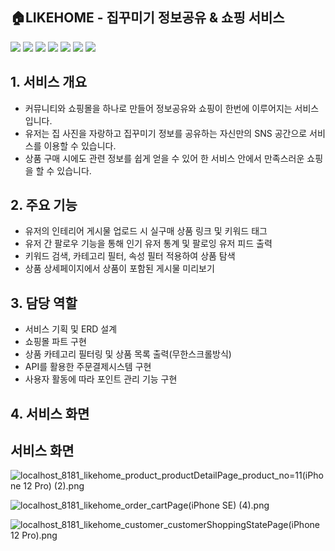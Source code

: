 

## 🏠LIKEHOME - 집꾸미기 정보공유 & 쇼핑 서비스




<img src="https://img.shields.io/badge/java-007396?style=flat&logo=java&logoColor=white"> <img src="https://img.shields.io/badge/html5-E34F26?style=flat&logo=html5&logoColor=white"> <img src="https://img.shields.io/badge/css-1572B6?style=flat&logo=css3&logoColor=white"> 
<img src="https://img.shields.io/badge/javascript-F7DF1E?style=flat&logo=javascript&logoColor=black"> 
<img src="https://img.shields.io/badge/oracle-F80000?style=flat&logo=oracle&logoColor=white"> 
<img src="https://img.shields.io/badge/spring-6DB33F?style=flat&logo=spring&logoColor=white"> 
<img src="https://img.shields.io/badge/bootstrap-7952B3?style=flat&logo=bootstrap&logoColor=white">
<br>

## 1. 서비스 개요

- 커뮤니티와 쇼핑몰을 하나로 만들어 정보공유와 쇼핑이 한번에 이루어지는 서비스입니다.<br>
- 유저는 집 사진을 자랑하고 집꾸미기 정보를 공유하는 자신만의 SNS 공간으로 서비스를 이용할 수 있습니다.<br>
- 상품 구매 시에도 관련 정보를 쉽게 얻을 수 있어 한 서비스 안에서 만족스러운 쇼핑을 할 수 있습니다.<br>

## 2. 주요 기능

- 유저의 인테리어 게시물 업로드 시 실구매 상품 링크 및 키워드 태그
- 유저 간 팔로우 기능을 통해 인기 유저 통계 및 팔로잉 유저 피드 출력
- 키워드 검색, 카테고리 필터, 속성 필터 적용하여 상품 탐색 
- 상품 상세페이지에서 상품이 포함된 게시물 미리보기

## 3. 담당 역할

- 서비스 기획 및 ERD 설계
- 쇼핑몰 파트 구현
- 상품 카테고리 필터링 및 상품 목록 출력(무한스크롤방식)
- API를 활용한 주문결제시스템 구현
- 사용자 활동에 따라 포인트 관리 기능 구현

## 4. 서비스 화면
## 서비스 화면

![localhost_8181_likehome_product_productDetailPage_product_no=11(iPhone 12 Pro) (2).png](LIKEHOME%20-%20%E1%84%8C%E1%85%B5%E1%86%B8%E1%84%81%E1%85%AE%E1%84%86%E1%85%B5%E1%84%80%E1%85%B5%20%E1%84%8C%E1%85%A5%E1%86%BC%E1%84%87%E1%85%A9%E1%84%80%E1%85%A9%E1%86%BC%E1%84%8B%E1%85%B2%20&%20%E1%84%89%E1%85%AD%E1%84%91%E1%85%B5%E1%86%BC%20%E1%84%89%E1%85%A5%E1%84%87%E1%85%B5%E1%84%89%E1%85%B3%208db3d41030ed48f4b5e86a0d9fa4ee7d/localhost_8181_likehome_product_productDetailPage_product_no11(iPhone_12_Pro)_(2).png)

![localhost_8181_likehome_order_cartPage(iPhone SE) (4).png](LIKEHOME%20-%20%E1%84%8C%E1%85%B5%E1%86%B8%E1%84%81%E1%85%AE%E1%84%86%E1%85%B5%E1%84%80%E1%85%B5%20%E1%84%8C%E1%85%A5%E1%86%BC%E1%84%87%E1%85%A9%E1%84%80%E1%85%A9%E1%86%BC%E1%84%8B%E1%85%B2%20&%20%E1%84%89%E1%85%AD%E1%84%91%E1%85%B5%E1%86%BC%20%E1%84%89%E1%85%A5%E1%84%87%E1%85%B5%E1%84%89%E1%85%B3%208db3d41030ed48f4b5e86a0d9fa4ee7d/localhost_8181_likehome_order_cartPage(iPhone_SE)_(4).png)

![localhost_8181_likehome_customer_customerShoppingStatePage(iPhone 12 Pro).png](LIKEHOME%20-%20%E1%84%8C%E1%85%B5%E1%86%B8%E1%84%81%E1%85%AE%E1%84%86%E1%85%B5%E1%84%80%E1%85%B5%20%E1%84%8C%E1%85%A5%E1%86%BC%E1%84%87%E1%85%A9%E1%84%80%E1%85%A9%E1%86%BC%E1%84%8B%E1%85%B2%20&%20%E1%84%89%E1%85%AD%E1%84%91%E1%85%B5%E1%86%BC%20%E1%84%89%E1%85%A5%E1%84%87%E1%85%B5%E1%84%89%E1%85%B3%208db3d41030ed48f4b5e86a0d9fa4ee7d/localhost_8181_likehome_customer_customerShoppingStatePage(iPhone_12_Pro).png)

